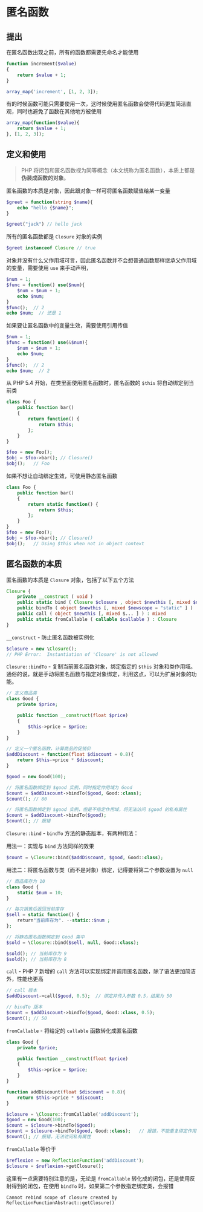# 匿名函数

## 提出

在匿名函数出现之前，所有的函数都需要先命名才能使用

```php
function increment($value)
{
    return $value + 1;
}

array_map('increment', [1, 2, 3]);
```

有的时候函数可能只需要使用一次，这时候使用匿名函数会使得代码更加简洁直观，同时也避免了函数在其他地方被使用

```php
array_map(function($value){
	return $value + 1;
}, [1, 2, 3]);
```

## 定义和使用

> PHP 将闭包和匿名函数视为同等概念（本文统称为匿名函数），本质上都是**伪装成函数的对象**。

匿名函数的本质是对象，因此跟对象一样可将匿名函数赋值给某一变量

```php
$greet = function(string $name){
    echo "hello {$name}";
}

$greet("jack") // hello jack
```

所有的匿名函数都是 `Closure` 对象的实例

```php
$greet instanceof Closure // true
```

对象并没有什么父作用域可言，因此匿名函数并不会想普通函数那样继承父作用域的变量，需要使用 `use` 来手动声明，

```php
$num = 1;
$func = function() use($num){
    $num = $num + 1;
    echo $num;
}
$func();  // 2
echo $num;  // 还是 1
```

如果要让匿名函数中的变量生效，需要使用引用传值

```php
$num = 1;
$func = function() use(&$num){
    $num = $num + 1;
    echo $num;
}
$func();  // 2
echo $num;  // 2
```

从 PHP 5.4 开始，在类里面使用匿名函数时，匿名函数的 `$this` 将自动绑定到当前类

```php
class Foo {
    public function bar()
    {   
        return function() {
            return $this;
        };
    }
}

$foo = new Foo();
$obj = $foo->bar(); // Closure()
$obj();   // Foo
```

如果不想让自动绑定生效，可使用静态匿名函数

```php
class Foo {
    public function bar()
    {   
        return static function() {
            return $this;
        };
    }
}
$foo = new Foo();
$obj = $foo->bar(); // Closure()
$obj();   // Using $this when not in object context
```

## 匿名函数的本质

匿名函数的本质是 `Closure` 对象，包括了以下五个方法

```php
Closure {
	private __construct ( void )
    public static bind ( Closure $closure , object $newthis [, mixed $newscope = "static" ] ) : Closure
    public bindTo ( object $newthis [, mixed $newscope = "static" ] ) : Closure
    public call ( object $newthis [, mixed $... ] ) : mixed
    public static fromCallable ( callable $callable ) : Closure
}
```

`__construct` - 防止匿名函数被实例化

```php
$closure = new \Closure();
// PHP Error:  Instantiation of 'Closure' is not allowed
```

`Closure::bindTo` - 复制当前匿名函数对象，绑定指定的 `$this` 对象和类作用域。通俗的说，就是手动将匿名函数与指定对象绑定，利用这点，可以为扩展对象的功能。

```php
// 定义商品类
class Good {
    private $price;

    public function __construct(float $price)
    {
        $this->price = $price;
    }
}

// 定义一个匿名函数，计算商品的促销价
$addDiscount = function(float $discount = 0.8){
    return $this->price * $discount;
}

$good = new Good(100);

// 将匿名函数绑定到 $good 实例，同时指定作用域为 Good
$count = $addDiscount->bindTo($good, Good::class); 
$count(); // 80

// 将匿名函数绑定到 $good 实例，但是不指定作用域，将无法访问 $good 的私有属性
$count = $addDiscount->bindTo($good); 
$count(); // 报错
```

`Closure::bind` - `bindTo` 方法的静态版本，有两种用法：

用法一：实现与 `bind` 方法同样的效果

```php
$count = \Closure::bind($addDiscount, $good, Good::class); 
```

用法二：将匿名函数与类（而不是对象）绑定，记得要将第二个参数设置为 `null`

```php
// 商品库存为 10
class Good {
    static $num = 10;
}

// 每次销售后返回当前库存
$sell = static function() {
    return"当前库存为". --static::$num ;
};

// 将静态匿名函数绑定到 Good 类中
$sold = \Closure::bind($sell, null, Good::class);

$sold(); // 当前库存为 9
$sold(); // 当前库存为 8
```

`call` - PHP 7 新增的 `call` 方法可以实现绑定并调用匿名函数，除了语法更加简洁外，性能也更高

```php
// call 版本
$addDiscount->call($good, 0.5);  // 绑定并传入参数 0.5，结果为 50

// bindTo 版本
$count = $addDiscount->bindTo($good, Good::class, 0.5); 
$count(); // 50
```

`fromCallable` - 将给定的 `callable`  函数转化成匿名函数

```php
class Good {
    private $price;

    public function __construct(float $price)
    {
        $this->price = $price;
    }
}

function addDiscount(float $discount = 0.8){
    return $this->price * $discount;
}

$closure = \Closure::fromCallable('addDiscount');
$good = new Good(100);
$count = $closure->bindTo($good);  
$count = $closure->bindTo($good, Good::class);   // 报错，不能重复绑定作用域
$count(); // 报错，无法访问私有属性
```

`fromCallable` 等价于

```php
$reflexion = new ReflectionFunction('addDiscount');
$closure = $reflexion->getClosure();
```

这里有一点需要特别注意的是，无论是 `fromCallable` 转化成的闭包，还是使用反射得到的闭包，在使用 `bindTo` 时，如果第二个参数指定绑定类，会报错

```
Cannot rebind scope of closure created by ReflectionFunctionAbstract::getClosure()
```

